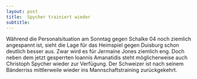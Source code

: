 ```yaml
---
layout: post
title:  Spycher trainiert wieder
subtitle:  
---
```


Während die Personalsituation am Sonntag gegen Schalke 04 noch ziemlich angespannt ist, sieht die Lage für das Heimspiel gegen Duisburg schon deutlich besser aus. Zwar wird es für Jermaine Jones ziemlich eng. Doch neben dem jetzt gesperrten Ioannis Amanatidis steht möglicherweise auch Christoph Spycher wieder zur Verfügung. Der Schweizer ist nach seinem Bänderriss mittlerweile wieder ins Mannschaftstraining zurückgekehrt.


